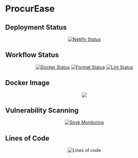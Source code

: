 # ProcurEase

## Deployment Status

<div align="center">

[![Netlify Status](https://api.netlify.com/api/v1/badges/add1dc8d-f8b2-4c42-b561-681ccff28715/deploy-status)](https://app.netlify.com/sites/smart-procurement-system/deploys)

</div>

## Workflow Status

<div align="center">

[![Docker Status](https://github.com/sahil-gidwani/procurement-system-frontend/actions/workflows/docker.yml/badge.svg)](https://github.com/sahil-gidwani/procurement-system-frontend/actions/workflows/docker.yml)
[![Format Status](https://github.com/sahil-gidwani/procurement-system-frontend/actions/workflows/format.yml/badge.svg)](https://github.com/sahil-gidwani/procurement-system-frontend/actions/workflows/format.yml)
[![Lint Status](https://github.com/sahil-gidwani/procurement-system-frontend/actions/workflows/lint.yml/badge.svg)](https://github.com/sahil-gidwani/procurement-system-frontend/actions/workflows/lint.yml)

</div>

## Docker Image

<div align="center">

[![](https://custom-icon-badges.demolab.com/badge/Docker-latest-white?style=flat&logo=docker&logoColor=blue)](https://hub.docker.com/repository/docker/sahilgidwani/procurement-system-frontend "Link to Docker Hub")

</div>

## Vulnerability Scanning

<div align="center">

[![Snyk Monitoring](https://snyk.io/test/github/sahil-gidwani/procurement-system-frontend/badge.svg)](https://snyk.io/test/github/sahil-gidwani/procurement-system-frontend "Link to Snyk Dashboard")

</div>

## Lines of Code

<div align="center">

![Lines of code](https://img.shields.io/endpoint?url=https://ghloc.vercel.app/api/sahil-gidwani/procurement-system-frontend/badge?filter=.jsx$,.js$,.html$,.yml$,.ts$,.dockerignore$)

</div>

